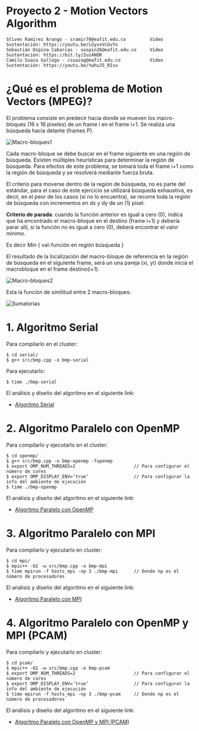 # Proyecto 2 - Motion Vectors Algorithm

    Stiven Ramírez Arango - sramir70@eafit.edu.co         Video Sustentación: https://youtu.be/LGyvxVcGvYo
    Sebastián Ospina Cabarcas - sospin26@eafit.edu.co     Video Sustentación: https://bit.ly/2uz4NOR
    Camilo Suaza Gallego - csuazag@eafit.edu.co           Video Sustentación: https://youtu.be/twhuJ5_RIso

# ¿Qué es el problema de Motion Vectors (MPEG)?

El problema consiste en predecir hacia donde se mueven los macro-bloques (16 x 16 pixeles) de un frame i en el frame i+1. Se realiza una búsqueda hacia delante (frames P).

![Macro-bloques1](macro-bloques1.png?raw=true?style=centerme "Macro-bloques1")

Cada macro-bloque se debe buscar en el frame siguiente en una región de búsqueda. Existen múltiples heurísticas para determinar la región de búsqueda. Para efectos de este problema, se tomará toda el frame i+1 como la región de búsqueda y se resolverá mediante fuerza bruta.

El criterio para moverse dentro de la región de búsqueda, no es parte del estándar, para el caso de este ejercicio se utilizará búsqueda exhaustiva, es decir, en el peor de los casos (si no lo encuentra), se recorre toda la región de búsqueda con incrementos en dx y dy de un (1) pixel.

**Criterio de parada**: cuando la función anterior es igual a cero (0), indica que ha encontrado el macro-bloque en el destino (frame i+1) y debería parar allí, si la función no es igual a cero (0), deberá encontrar el valor mínimo. 

Es decir Min { val-función en región búsqueda }

El resultado de la localización del macro-bloque de referencia en la región de búsqueda en el siguiente frame, será un una pareja (xi, yi) donde inicia el macrobloque en el frame destino(i+1).

![Macro-bloques2](macro-bloques2.png?raw=true?style=centerme "Macro-bloques2")

Esta la función de similitud entre 2 macro-bloques:

![Sumatorias](sumatorias.png?raw=true?style=centerme "Sumatorias")

# 1. Algoritmo Serial

Para compilarlo en el cluster:

    $ cd serial/
    $ g++ src/bmp.cpp -o bmp-serial

Para ejecutarlo:

    $ time ./bmp-serial

El análisis y diseño del algoritmo en el siguiente link:

* [Algoritmo Serial](serial.md)

# 2. Algoritmo Paralelo con OpenMP

Para compilarlo y ejecutarlo en el cluster:

    $ cd openmp/
    $ g++ src/bmp.cpp -o bmp-openmp -fopenmp
    $ export OMP_NUM_THREADS=2                      // Para configurar el número de cores
    $ export OMP_DISPLAY_ENV=’true’                 // Para configurar la info del ambiente de ejecución
    $ time ./bmp-openmp

El análisis y diseño del algoritmo en el siguiente link:

* [Algoritmo Paralelo con OpenMP](openmp.md)

# 3. Algoritmo Paralelo con MPI

Para compilarlo y ejecutarlo en cluster:

    $ cd mpi/
    $ mpic++ -O2 -w src/bmp.cpp -o bmp-mpi
    $ time mpirun -f hosts_mpi -np 3 ./bmp-mpi      // Donde np es el número de procesadores

El análisis y diseño del algoritmo en el siguiente link:

* [Algoritmo Paralelo con MPI](mpi.md)

# 4. Algoritmo Paralelo con OpenMP y MPI (PCAM)

Para compilarlo y ejecutarlo en cluster:

    $ cd pcam/
    $ mpic++ -O2 -w src/bmp.cpp -o bmp-pcam
    $ export OMP_NUM_THREADS=2                      // Para configurar el número de cores
    $ export OMP_DISPLAY_ENV=’true’                 // Para configurar la info del ambiente de ejecución
    $ time mpirun -f hosts_mpi -np 3 ./bmp-pcam     // Donde np es el número de procesadores

El análisis y diseño del algoritmo en el siguiente link:

* [Algoritmo Paralelo con OpenMP y MPI (PCAM)](pcam.md)